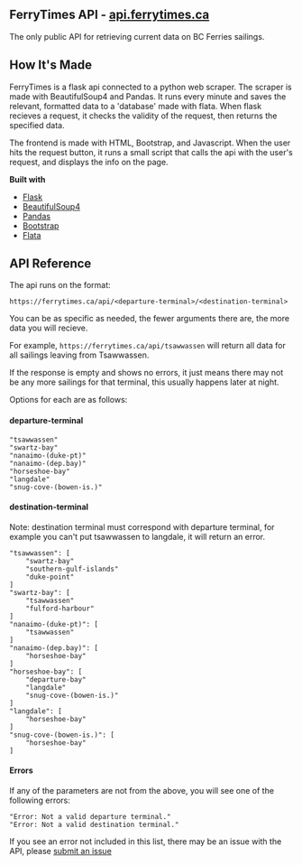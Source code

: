 ## FerryTimes API - [api.ferrytimes.ca](https://api.ferrytimes.ca)

The only public API for retrieving current data on BC Ferries sailings.

## How It's Made

FerryTimes is a flask api connected to a python web scraper. The scraper is made with BeautifulSoup4 and Pandas. It runs every minute and saves the relevant, formatted data to a 'database' made with flata. When flask recieves a request, it checks the validity of the request, then returns the specified data.

The frontend is made with HTML, Bootstrap, and Javascript. When the user hits the request button, it runs a small script that calls the api with the user's request, and displays the info on the page.

<b>Built with</b>

- [Flask](https://github.com/pallets/flask)
- [BeautifulSoup4](https://github.com/wention/BeautifulSoup4)
- [Pandas](https://github.com/pandas-dev/pandashttps://github.com/pandas-dev/pandas)
- [Bootstrap](https://github.com/twbs/bootstrap)
- [Flata](https://github.com/harryho/flata)

## API Reference

The api runs on the format:

`https://ferrytimes.ca/api/<departure-terminal>/<destination-terminal>`

You can be as specific as needed, the fewer arguments there are, the more data you will recieve.

For example, `https://ferrytimes.ca/api/tsawwassen` will return all data for all sailings leaving from Tsawwassen.

If the response is empty and shows no errors, it just means there may not be any more sailings for that terminal, this usually happens later at night.

Options for each are as follows:

#### departure-terminal

```
"tsawwassen"
"swartz-bay"
"nanaimo-(duke-pt)"
"nanaimo-(dep.bay)"
"horseshoe-bay"
"langdale"
"snug-cove-(bowen-is.)"
```

#### destination-terminal

Note: destination terminal must correspond with departure terminal, for example you can't put tsawwassen to langdale, it will return an error.

```
"tsawwassen": [
    "swartz-bay"
    "southern-gulf-islands"
    "duke-point"
]
"swartz-bay": [
    "tsawwassen"
    "fulford-harbour"
]
"nanaimo-(duke-pt)": [
    "tsawwassen"
]
"nanaimo-(dep.bay)": [
    "horseshoe-bay"
]
"horseshoe-bay": [
    "departure-bay"
    "langdale"
    "snug-cove-(bowen-is.)"
]
"langdale": [
    "horseshoe-bay"
]
"snug-cove-(bowen-is.)": [
    "horseshoe-bay"
]
```

#### Errors

If any of the parameters are not from the above, you will see one of the following errors:

```
"Error: Not a valid departure terminal."
"Error: Not a valid destination terminal."
```

If you see an error not included in this list, there may be an issue with the API, please [submit an issue](https://github.com/samuel-pratt/ferry-times-api/issues/new)
